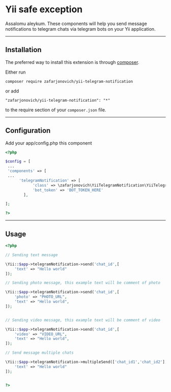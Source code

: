 # Yii safe exception

Assalomu aleykum. These components will help you send message notifications to telegram chats via telegram bots on your Yii application.

-----
## Installation

The preferred way to install this extension is through [composer](http://getcomposer.org/download/).

Either run

```
composer require zafarjonovich/yii-telegram-notification
```

or add

```
"zafarjonovich/yii-telegram-notification": "*"
```

to the require section of your `composer.json` file.

------
## Configuration

Add your app/config.php this component

```php
<?php

$config = [
 ...
 'components' => [
 ...
	  'telegramNotification' => [
            'class' => \zafarjonovich\YiiTelegramNotification\YiiTelegramNotificationComponent::class,
            'bot_token' => 'BOT_TOKEN_HERE'
        ],

];

?>


```

------
## Usage


```php
<?php

// Sending text message

\Yii::$app->telegramNotification->send('chat_id',[
    'text' => "Hello world"
]);

// Sending photo message, this example text will be comment of photo

\Yii::$app->telegramNotification->send('chat_id',[
    'photo' => "PHOTO_URL",
    'text' => "Hello world",
]);


// Sending video message, this example text will be comment of video

\Yii::$app->telegramNotification->send('chat_id',[
    'video' => "VIDEO_URL",
    'text' => "Hello world",
]);

// Send message multiple chats

\Yii::$app->telegramNotification->multipleSend(['chat_id1','chat_id2'],[
    'text' => "Hello world"
]);


?>


```